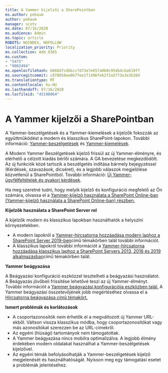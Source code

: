 ```yaml
---
title: A Yammer kijelzői a SharePointban
ms.author: pebaum
author: pebaum
manager: scotv
ms.date: 07/16/2020
ms.audience: Admin
ms.topic: article
ROBOTS: NOINDEX, NOFOLLOW
localization_priority: Priority
ms.collection: Adm_O365
ms.custom:
- "5475"
- "9002494"
ms.openlocfilehash: 6868d7cdbbcc7d73e7e65fa0b0c954b4cba619ff
ms.sourcegitcommit: c078058ee0b77ee1f1496feb2f3a5773e3e3b30d
ms.translationtype: MT
ms.contentlocale: hu-HU
ms.lasthandoff: 07/16/2020
ms.locfileid: "45198064"
---
```

# <a name="yammer-web-parts-in-sharepoint"></a>A Yammer kijelzői a SharePointban

A Yammer-beszélgetések és a Yammer-kiemelések a kijelzők fokozzák az együttműködést a modern és klasszikus SharePoint-lapokon. További információ: [Yammer-beszélgetések](https://support.microsoft.com/office/use-a-yammer-web-part-in-sharepoint-online-a53cfa0c-3d09-42c8-a286-1038a81c59da#conversations) és [Yammer-kiemelések](https://support.microsoft.com/office/use-a-yammer-web-part-in-sharepoint-online-a53cfa0c-3d09-42c8-a286-1038a81c59da#highlights).    

A Modern Yammer Beszélgetések kijelző frissül az új Yammer-élményre, és elérhető a célzott kiadás bérlői számára. A GA bevezetése megkezdődött. Az új funkciók közé tartozik a beszélgetés indítása bármely bejegyzéssel (Kérdések, szavazások, dicséret), és a legjobb válaszok megjelölése közvetlenül a SharePointból. További információ: [Új Yammer-ügyfélfeltételek és gyakori kérdések](https://docs.microsoft.com/yammer/get-started-with-yammer/newyammer-faq).

 Ha meg szeretné tudni, hogy melyik kijelző és konfiguráció megfelelő az Ön számára, olvassa el a [Yammer-kijelző használata a SharePoint Online-ban (Yammer-kijelző használata a SharePoint Online-ban) részben.](https://support.microsoft.com/office/use-a-yammer-web-part-in-sharepoint-online-a53cfa0c-3d09-42c8-a286-1038a81c59da)  

**Kijelzők használata a SharePoint Server rel**  

A kijelzők modern és klasszikus lapokban használhatók a helyszíni környezetekben.

- A modern lapokról a [Yammer-hírcsatorna hozzáadása modern laphoz a SharePoint Server 2019-ben](https://docs.microsoft.com/yammer/integrate-yammer-with-other-apps/embed-a-feed-into-a-sharepoint-site#add-a-yammer-feed-to-a-modern-page-in-sharepoint-server-2019)című témakörben talál további információt. 
- A klasszikus lapokról további információt a [Yammer-hírcsatorna hozzáadása klasszikus laphoz a SharePoint Servers 2013, 2016 és 2019 alkalmazásban](https://docs.microsoft.com/yammer/integrate-yammer-with-other-apps/embed-a-feed-into-a-sharepoint-site#add-a-yammer-feed-to-a-classic-page-in-sharepoint-servers-2013-2016-and-2019)című témakörben talál.

**Yammer beágyazása**  

A Beágyazási konfiguráció eszközzel tesztelheti a beágyazási használatot. A Beágyazás jövőbeli frissítése lehetővé teszi az új Yammer-élményt. További információt a [Yammer beágyazási konfigurációja eszközben talál.](https://aka.ms/YammerEmbedConfigureTool) A Yammer beágyazási összetevőjének jobb megértéséhez olvassa el a [Hírcsatorna beágyazása című témakört.](https://aka.ms/YammerDevDocs)

**Ismert problémák és korlátozások**

- A csoportazonosítók nem érhetők el a megváltozott új Yammer URL-ekből. Váltson vissza klasszikus módba, hogy csoportazonosítókat vagy más azonosítókat szerezzen be az URL-címekről.
- Az egyéni (hiúsági) tartományok nem támogatottak.
- A Yammer beágyazása nincs mobilra optimalizálva. A legjobb élmény érdekében modern oldalakat használhat a Yammer-beszélgetések kijelzővel.
- Az egyéni témák befolyásolhatják a Yammer-beszélgetések kijelző megjelenését és használhatóságát. Nyisson meg egy támogatási esetet a problémák jelentéséhez.